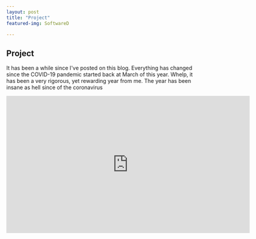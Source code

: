 ```yaml
---
layout: post
title: "Project"
featured-img: SoftwareD

---
```

## Project
It has been a while since I've posted on this blog. Everything has changed since the COVID-19 pandemic started back at March of this year. Whelp, it has been a very rigorous, yet rewarding year from me. The year has been insane as hell since of the coronavirus

<iframe src="https://twinb0rnsoft-my.sharepoint.com/personal/joshua_twinb0rnsoft_com/_layouts/15/embed.aspx?UniqueId=93097023-2b58-4387-9fc4-b9bdf5245e9e&embed=%7B%22ust%22%3Atrue%2C%22hv%22%3A%22CopyEmbedCode%22%7D&referrer=StreamWebApp&referrerScenario=EmbedDialog.Create" width="640" height="360" frameborder="0" scrolling="no" allowfullscreen title="bandicam 2021-08-11 09-55-35-070.mp4"></iframe>